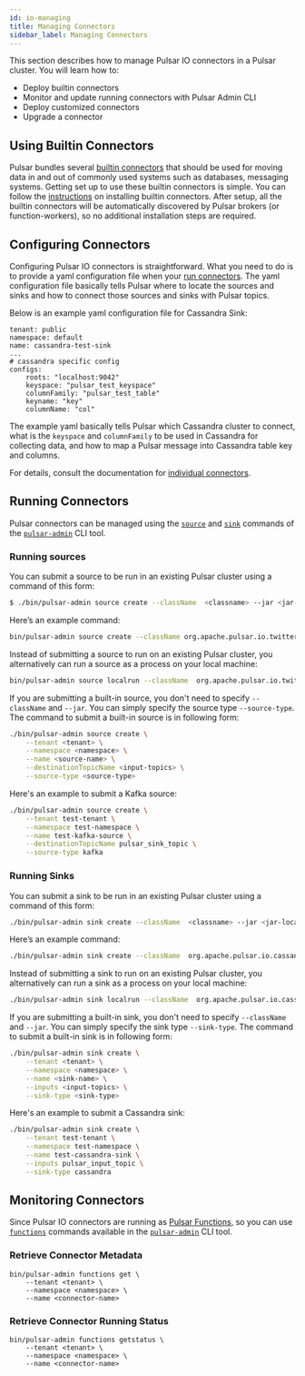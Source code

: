 ```yaml
---
id: io-managing
title: Managing Connectors
sidebar_label: Managing Connectors
---
```


This section describes how to manage Pulsar IO connectors in a Pulsar cluster. You will learn how to:

- Deploy builtin connectors
- Monitor and update running connectors with Pulsar Admin CLI
- Deploy customized connectors
- Upgrade a connector

## Using Builtin Connectors

Pulsar bundles several [builtin connectors](io-overview.md#working-with-connectors) that should be used for moving data in and out
of commonly used systems such as databases, messaging systems. Getting set up to use these builtin connectors is simple. You can follow
the [instructions](getting-started-standalone.md#installing-builtin-connectors) on installing builtin connectors. After setup, all
the builtin connectors will be automatically discovered by Pulsar brokers (or function-workers), so no additional installation steps are
required.

## Configuring Connectors

Configuring Pulsar IO connectors is straightforward. What you need to do is to provide a yaml configuration file when your [run connectors](#running-connectors).
The yaml configuration file basically tells Pulsar where to locate the sources and sinks and how to connect those sources and sinks with Pulsar topics.

Below is an example yaml configuration file for Cassandra Sink:

```shell
tenant: public
namespace: default
name: cassandra-test-sink
...
# cassandra specific config
configs:
    roots: "localhost:9042"
    keyspace: "pulsar_test_keyspace"
    columnFamily: "pulsar_test_table"
    keyname: "key"
    columnName: "col"
```

The example yaml basically tells Pulsar which Cassandra cluster to connect, what is the `keyspace` and `columnFamily` to be used in Cassandra for collecting data,
and how to map a Pulsar message into Cassandra table key and columns.

For details, consult the documentation for [individual connectors](io-overview.md#working-with-connectors).

## Running Connectors

Pulsar connectors can be managed using the [`source`](reference-pulsar-admin.md#source) and [`sink`](reference-pulsar-admin.md#sink) commands of the [`pulsar-admin`](reference-pulsar-admin.md) CLI tool.

### Running sources

You can submit a source to be run in an existing Pulsar cluster using a command of this form:

```bash
$ ./bin/pulsar-admin source create --className  <classname> --jar <jar-location> --tenant <tenant> --namespace <namespace> --name <source-name> --destinationTopicName <output-topic>
```

Here’s an example command:

```bash
bin/pulsar-admin source create --className org.apache.pulsar.io.twitter.TwitterFireHose --jar ~/application.jar --tenant test --namespace ns1 --name twitter-source --destinationTopicName twitter_data
```

Instead of submitting a source to run on an existing Pulsar cluster, you alternatively can run a source as a process on your local machine:

```bash
bin/pulsar-admin source localrun --className  org.apache.pulsar.io.twitter.TwitterFireHose --jar ~/application.jar --tenant test --namespace ns1 --name twitter-source --destinationTopicName twitter_data
```

If you are submitting a built-in source, you don't need to specify `--className` and `--jar`.
You can simply specify the source type `--source-type`. The command to submit a built-in source is
in following form:

```bash
./bin/pulsar-admin source create \
    --tenant <tenant> \
    --namespace <namespace> \
    --name <source-name> \
    --destinationTopicName <input-topics> \
    --source-type <source-type>
```

Here's an example to submit a Kafka source:

```bash
./bin/pulsar-admin source create \
    --tenant test-tenant \
    --namespace test-namespace \
    --name test-kafka-source \
    --destinationTopicName pulsar_sink_topic \
    --source-type kafka
```

### Running Sinks

You can submit a sink to be run in an existing Pulsar cluster using a command of this form:

```bash
./bin/pulsar-admin sink create --className  <classname> --jar <jar-location> --tenant test --namespace <namespace> --name <sink-name> --inputs <input-topics>
```

Here’s an example command:

```bash
./bin/pulsar-admin sink create --className  org.apache.pulsar.io.cassandra --jar ~/application.jar --tenant test --namespace ns1 --name cassandra-sink --inputs test_topic
```

Instead of submitting a sink to run on an existing Pulsar cluster, you alternatively can run a sink as a process on your local machine:

```bash
./bin/pulsar-admin sink localrun --className  org.apache.pulsar.io.cassandra --jar ~/application.jar --tenant test --namespace ns1 --name cassandra-sink --inputs test_topic
```

If you are submitting a built-in sink, you don't need to specify `--className` and `--jar`.
You can simply specify the sink type `--sink-type`. The command to submit a built-in sink is
in following form:

```bash
./bin/pulsar-admin sink create \
    --tenant <tenant> \
    --namespace <namespace> \
    --name <sink-name> \
    --inputs <input-topics> \
    --sink-type <sink-type>
```

Here's an example to submit a Cassandra sink:

```bash
./bin/pulsar-admin sink create \
    --tenant test-tenant \
    --namespace test-namespace \
    --name test-cassandra-sink \
    --inputs pulsar_input_topic \
    --sink-type cassandra
```

## Monitoring Connectors

Since Pulsar IO connectors are running as [Pulsar Functions](functions-overiew.md), so you can use [`functions`](reference-pulsar-admin.md#source) commands
available in the [`pulsar-admin`](reference-pulsar-admin.md) CLI tool.

### Retrieve Connector Metadata

```
bin/pulsar-admin functions get \
    --tenant <tenant> \
    --namespace <namespace> \
    --name <connector-name>
```

### Retrieve Connector Running Status

```
bin/pulsar-admin functions getstatus \
    --tenant <tenant> \
    --namespace <namespace> \
    --name <connector-name>
```
